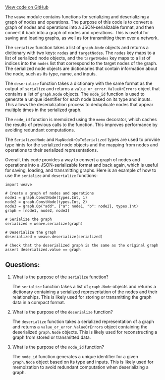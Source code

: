 [View code on GitHub](https://github.com/wandb/weave/weave/serialize.py)

The `weave` module contains functions for serializing and deserializing a graph of nodes and operations. The purpose of this code is to convert a graph of nodes and operations into a JSON-serializable format, and then convert it back into a graph of nodes and operations. This is useful for saving and loading graphs, as well as for transmitting them over a network.

The `serialize` function takes a list of `graph.Node` objects and returns a dictionary with two keys: `nodes` and `targetNodes`. The `nodes` key maps to a list of serialized node objects, and the `targetNodes` key maps to a list of indices into the `nodes` list that correspond to the target nodes of the graph. The serialized node objects are dictionaries that contain information about the node, such as its type, name, and inputs.

The `deserialize` function takes a dictionary with the same format as the output of `serialize` and returns a `value_or_error.ValueOrErrors` object that contains a list of `graph.Node` objects. The `node_id` function is used to generate a unique identifier for each node based on its type and inputs. This allows the deserialization process to deduplicate nodes that appear multiple times in the serialized graph.

The `node_id` function is memoized using the `memo` decorator, which caches the results of previous calls to the function. This improves performance by avoiding redundant computations.

The `SerializedNode` and `MapNodeOrOpToSerialized` types are used to provide type hints for the serialized node objects and the mapping from nodes and operations to their serialized representations.

Overall, this code provides a way to convert a graph of nodes and operations into a JSON-serializable format and back again, which is useful for saving, loading, and transmitting graphs. Here is an example of how to use the `serialize` and `deserialize` functions:

```
import weave

# Create a graph of nodes and operations
node1 = graph.ConstNode(types.Int, 1)
node2 = graph.ConstNode(types.Int, 2)
node3 = graph.Op("add", {"a": node1, "b": node2}, types.Int)
graph = [node1, node2, node3]

# Serialize the graph
serialized = weave.serialize(graph)

# Deserialize the graph
deserialized = weave.deserialize(serialized)

# Check that the deserialized graph is the same as the original graph
assert deserialized.value == graph
```
## Questions: 
 1. What is the purpose of the `serialize` function?
    
    The `serialize` function takes a list of `graph.Node` objects and returns a dictionary containing a serialized representation of the nodes and their relationships. This is likely used for storing or transmitting the graph data in a compact format.

2. What is the purpose of the `deserialize` function?
    
    The `deserialize` function takes a serialized representation of a graph and returns a `value_or_error.ValueOrErrors` object containing the deserialized `graph.Node` objects. This is likely used for reconstructing a graph from stored or transmitted data.

3. What is the purpose of the `node_id` function?
    
    The `node_id` function generates a unique identifier for a given `graph.Node` object based on its type and inputs. This is likely used for memoization to avoid redundant computation when deserializing a graph.